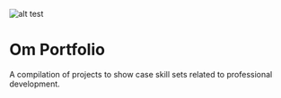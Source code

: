 ![alt test](https://github.com/oc2215/Om-Portfolio/blob/master/20d4b67b-1a26-4c32-907e-0ea578692090_200x200.png) 

# Om Portfolio
A compilation of projects to show case skill sets related to professional development. 
